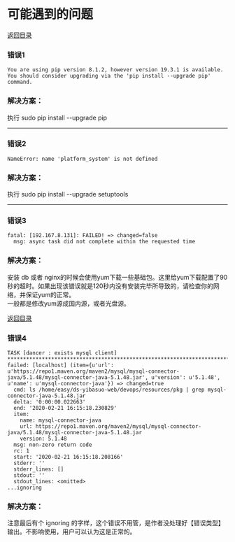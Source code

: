 # 可能遇到的问题

[返回目录](./README.md)

### 错误1

```
You are using pip version 8.1.2, however version 19.3.1 is available.
You should consider upgrading via the 'pip install --upgrade pip' command.
```

### 解决方案：

执行 sudo pip install --upgrade pip

---

### 错误2

```
NameError: name 'platform_system' is not defined
```

### 解决方案：

执行 sudo pip install --upgrade setuptools

---

### 错误3

```
fatal: [192.167.8.131]: FAILED! => changed=false 
  msg: async task did not complete within the requested time
```

### 解决方案：

安装 db 或者 nginx的时候会使用yum下载一些基础包。这里给yum下载配置了90秒的超时。如果出现该错误就是120秒内没有安装完毕所导致的，请检查你的网络，并保证yum的正常。  
一般都是修改yum源成国内源，或者光盘源。


[返回目录](./README.md)

### 错误4

```
TASK [dancer : exists mysql client] ****************************************************************************************************************************************************************************
failed: [localhost] (item={u'url': u'https://repo1.maven.org/maven2/mysql/mysql-connector-java/5.1.48/mysql-connector-java-5.1.48.jar', u'version': u'5.1.48', u'name': u'mysql-connector-java'}) => changed=true 
  cmd: ls /home/easy/ds-yibasuo-web/devops/resources/pkg | grep mysql-connector-java-5.1.48.jar
  delta: '0:00:00.022663'
  end: '2020-02-21 16:15:18.230829'
  item:
    name: mysql-connector-java
    url: https://repo1.maven.org/maven2/mysql/mysql-connector-java/5.1.48/mysql-connector-java-5.1.48.jar
    version: 5.1.48
  msg: non-zero return code
  rc: 1
  start: '2020-02-21 16:15:18.208166'
  stderr: ''
  stderr_lines: []
  stdout: ''
  stdout_lines: <omitted>
...ignoring
```
### 解决方案：

注意最后有个 ignoring 的字样，这个错误不用管，是作者没处理好【错误类型】输出。不影响使用，用户可以认为这是正常的。
